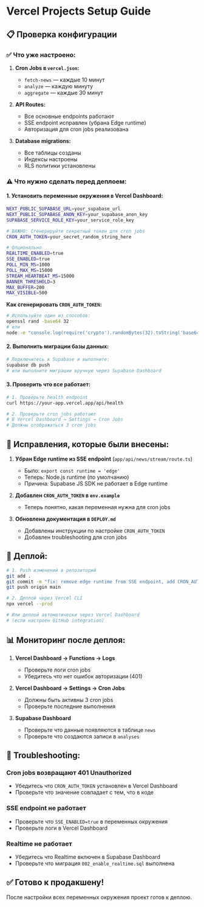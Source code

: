 # Vercel Projects Setup Guide

## 📋 Проверка конфигурации

### ✅ Что уже настроено:

1. **Cron Jobs в `vercel.json`:**
   - `fetch-news` — каждые 10 минут
   - `analyze` — каждую минуту
   - `aggregate` — каждые 30 минут

2. **API Routes:**
   - Все основные endpoints работают
   - SSE endpoint исправлен (убрана Edge runtime)
   - Авторизация для cron jobs реализована

3. **Database migrations:**
   - Все таблицы созданы
   - Индексы настроены
   - RLS политики установлены

### ⚠️ Что нужно сделать перед деплоем:

#### 1. Установить переменные окружения в Vercel Dashboard:

```bash
NEXT_PUBLIC_SUPABASE_URL=your_supabase_url
NEXT_PUBLIC_SUPABASE_ANON_KEY=your_supabase_anon_key
SUPABASE_SERVICE_ROLE_KEY=your_service_role_key

# ВАЖНО: Сгенерируйте секретный токен для cron jobs
CRON_AUTH_TOKEN=your_secret_random_string_here

# Опционально
REALTIME_ENABLED=true
SSE_ENABLED=true
POLL_MIN_MS=1000
POLL_MAX_MS=15000
STREAM_HEARTBEAT_MS=15000
BANNER_THRESHOLD=3
MAX_BUFFER=200
MAX_VISIBLE=500
```

**Как сгенерировать `CRON_AUTH_TOKEN`:**
```bash
# Используйте один из способов:
openssl rand -base64 32
# или
node -e "console.log(require('crypto').randomBytes(32).toString('base64'))"
```

#### 2. Выполнить миграции базы данных:

```bash
# Подключитесь к Supabase и выполните:
supabase db push
# или выполните миграции вручную через Supabase Dashboard
```

#### 3. Проверить что все работает:

```bash
# 1. Проверьте health endpoint
curl https://your-app.vercel.app/api/health

# 2. Проверьте cron jobs работают
# В Vercel Dashboard → Settings → Cron Jobs
# Должны отображаться 3 cron jobs
```

## 🔧 Исправления, которые были внесены:

1. **Убран Edge runtime из SSE endpoint** (`app/api/news/stream/route.ts`)
   - Было: `export const runtime = 'edge'`
   - Теперь: Node.js runtime (по умолчанию)
   - Причина: Supabase JS SDK не работает в Edge runtime

2. **Добавлен `CRON_AUTH_TOKEN` в `env.example`**
   - Теперь понятно, какая переменная нужна для cron jobs

3. **Обновлена документация в `DEPLOY.md`**
   - Добавлены инструкции по настройке `CRON_AUTH_TOKEN`
   - Добавлен troubleshooting для cron jobs

## 🚀 Деплой:

```bash
# 1. Push изменений в репозиторий
git add .
git commit -m "fix: remove edge runtime from SSE endpoint, add CRON_AUTH_TOKEN"
git push origin main

# 2. Деплой через Vercel CLI
npx vercel --prod

# Или деплой автоматически через Vercel Dashboard
# (если настроен GitHub integration)
```

## 📊 Мониторинг после деплоя:

1. **Vercel Dashboard → Functions → Logs**
   - Проверьте логи cron jobs
   - Убедитесь что нет ошибок авторизации (401)

2. **Vercel Dashboard → Settings → Cron Jobs**
   - Должны быть активны 3 cron jobs
   - Проверьте последние выполнения

3. **Supabase Dashboard**
   - Проверьте что данные появляются в таблице `news`
   - Проверьте что создаются записи в `analyses`

## 🐛 Troubleshooting:

### Cron jobs возвращают 401 Unauthorized
- Убедитесь что `CRON_AUTH_TOKEN` установлен в Vercel Dashboard
- Проверьте что значение совпадает с тем, что в коде

### SSE endpoint не работает
- Проверьте что `SSE_ENABLED=true` в переменных окружения
- Проверьте логи в Vercel Dashboard

### Realtime не работает
- Убедитесь что Realtime включен в Supabase Dashboard
- Проверьте что миграция `002_enable_realtime.sql` выполнена

## ✅ Готово к продакшену!

После настройки всех переменных окружения проект готов к деплою.

